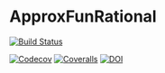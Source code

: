 # ApproxFunRational
[![Build Status](https://github.com/tomtrogdon/ApproxFunRational.jl/workflows/CI/badge.svg)](https://github.com/tomtrogdon/ApproxFunRational.jl/actions)
<!-- [![Build Status](https://travis-ci.com/tomtrogdon/ApproxFunRational.jl.svg?branch=master)](https://travis-ci.com/tomtrogdon/ApproxFunRational.jl) -->
[![Codecov](https://codecov.io/gh/tomtrogdon/ApproxFunRational.jl/branch/master/graph/badge.svg)](https://codecov.io/gh/tomtrogdon/ApproxFunRational.jl)
[![Coveralls](https://coveralls.io/repos/github/tomtrogdon/ApproxFunRational.jl/badge.svg?branch=master)](https://coveralls.io/github/tomtrogdon/ApproxFunRational.jl?branch=master)
[![DOI](https://zenodo.org/badge/215157266.svg)](https://zenodo.org/badge/latestdoi/215157266)
